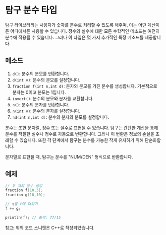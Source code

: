 # 탐구 분수 타입

탐구 라이브러리는 사용자가 숫자를 분수로 처리할 수 있도록 해주며, 이는 어떤 계산이든 어디에서든 사용할 수 있습니다. 정수와 실수에 대한 모든 수학적인 메소드는 여전히 분수에 적용될 수 있습니다. 그러나 이 타입은 몇 가지 추가적인 특정 메소드를 제공합니다.

## 메소드

1. `d()`: 분수의 분모를 반환합니다.
2. `d(int v)`: 분수의 분모를 설정합니다.
3. `fraction f(int n,int d)`: 분자와 분모를 가진 분수를 생성합니다. 기본적으로 분자는 0이고 분모는 1입니다.
4. `invert()`: 분수의 분모와 분자를 교환합니다.
5. `n()`: 분수의 분자를 반환합니다.
6. `n(int v)`: 분수의 분자를 설정합니다.
7. `nd(int n,int d)`: 분수의 분자와 분모를 설정합니다.

분수는 또한 문자열, 정수 또는 실수로 표현될 수 있습니다. 탐구는 간단한 계산을 통해 분수를 적절한 실수나 정수로 자동으로 변환합니다. 그러나 이 변환은 정보의 손실을 초래할 수 있습니다. 또한 각 단계에서 탐구는 분수를 가능한 작게 유지하기 위해 단순화합니다.

문자열로 표현될 때, 탐구는 분수를 "NUM/DEN" 형식으로 반환합니다.

## 예제

```cpp
// 두 개의 분수 생성
fraction f(10,3);
fraction g(18,10);

// g를 f에 더하기
f += g;

println(f); // 출력: 77/15
```

참고: 위의 코드 스니펫은 C++로 작성되었습니다.